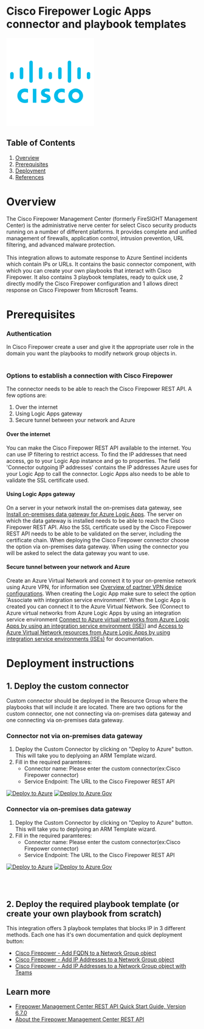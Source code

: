# Cisco Firepower Logic Apps connector and playbook templates

![Cisco Firepower](./Images/CiscoFirepowerCustomConnector.png)<br>

## Table of Contents

1. [Overview](#overview)
1. [Prerequisites](#prerequisites)
1. [Deployment](#deployment)
1. [References](#references)


<a name="overview"></a>

# Overview
The Cisco Firepower Management Center (formerly FireSIGHT Management Center) is the administrative nerve center for select Cisco security products running on a number of different platforms. It provides complete and unified management of firewalls, application control, intrusion prevention, URL filtering, and advanced malware protection.<br><br>
This integration allows to automate response to Azure Sentinel incidents which contain IPs or URLs. It contains the basic connector component, with which you can create your own playbooks that interact with Cisco Firepower. It also contains 3 playbook templates, ready to quick use, 2 directly modify the Cisco Firepower configuration and 1 allows direct response on Cisco Firepower from Microsoft Teams.

<a name="prerequisites"></a>

# Prerequisites

### Authentication
In Cisco Firepower create a user and give it the appropriate user role in the domain you want the playbooks to modify network group objects in.
<br><br>

### Options to establish a connection with Cisco Firepower
The connector needs to be able to reach the Cisco Firepower REST API. A few options are:
1. Over the internet
1. Using Logic Apps gateway
1. Secure tunnel between your network and Azure

#### Over the internet
You can make the Cisco Firepower REST API available to the internet. You can use IP filtering to restrict access. To find
the IP addresses that need access, go to your Logic App instance and go to properties. The field 'Connector outgoing IP
addresses' contains the IP addresses Azure uses for your Logic App to call the connector. Logic Apps also needs to be
able to validate the SSL certificate used.

#### Using Logic Apps gateway
On a server in your network install the on-premises data gateway, see [Install on-premises data gateway for Azure Logic Apps](https://docs.microsoft.com/azure/logic-apps/logic-apps-gateway-install).
The server on which the data gateway is installed needs to be able to reach the Cisco Firepower REST API. Also the SSL
certificate used by the Cisco Firepower REST API needs to be able to be validated on the server, including the
certificate chain.
When deploying the Cisco Firepower connector choose the option via on-premises data gateway.
When using the connector you will be asked to select the data gateway you want to use.

#### Secure tunnel between your network and Azure
Create an Azure Virtual Network and connect it to your on-premise network using Azure VPN, for information see [Overview of partner VPN device configurations](https://docs.microsoft.com/azure/vpn-gateway/vpn-gateway-3rdparty-device-config-overview). When creating the Logic App make sure to select the option 'Associate with integration service environment'. When the Logic App is created you can connect it to the Azure Virtual Network. See (Connect to Azure virtual networks from Azure Logic Apps by using an integration service environment [Connect to Azure virtual networks from Azure Logic Apps by using an integration service environment (ISE)](https://docs.microsoft.com/azure/logic-apps/connect-virtual-network-vnet-isolated-environment)] and [Access to Azure Virtual Network resources from Azure Logic Apps by using integration service environments (ISEs)](https://docs.microsoft.com/azure/logic-apps/connect-virtual-network-vnet-isolated-environment-overview) for documentation.

<a name="deployment"></a>

# Deployment instructions

## 1. Deploy the custom connector

Custom connector should be deployed in the Resource Group where the playbooks that will include it are located. There are two options for the custom connector, one not connecting via on-premises data gateway and one connecting via on-premises data gateway.
<br>

### Connector **not** via on-premises data gateway
1. Deploy the Custom Connector by clicking on "Deploy to Azure" button. This will take you to deplyoing an ARM Template wizard.
2. Fill in the required paramteres:
    * Connector name: Please enter the custom connector(ex:Cisco Firepower connector)
    * Service Endpoint: The URL to the Cisco Firepower REST API




[![Deploy to Azure](https://aka.ms/deploytoazurebutton)](https://portal.azure.com/#create/Microsoft.Template/uri/https%3A%2F%2Fraw.githubusercontent.com%2FAzure%2FAzure-Sentinel%2Fmaster%2FPlaybooks%2FCiscoFirepower%2FCustomConnector%2Fazuredeploy.json)
[![Deploy to Azure Gov](https://aka.ms/deploytoazuregovbutton)](https://portal.azure.us/#create/Microsoft.Template/uri/https%3A%2F%2Fraw.githubusercontent.com%2FAzure%2FAzure-Sentinel%2Fmaster%2FPlaybooks%2FCiscoFirepower%2FCustomConnector%2Fazuredeploy.json)

### Connector via on-premises data gateway
1. Deploy the Custom Connector by clicking on "Deploy to Azure" button. This will take you to deplyoing an ARM Template wizard.
2. Fill in the required paramteres:
    * Connector name: Please enter the custom connector(ex:Cisco Firepower connector)
    * Service Endpoint: The URL to the Cisco Firepower REST API

[![Deploy to Azure](https://aka.ms/deploytoazurebutton)](https://portal.azure.com/#create/Microsoft.Template/uri/https%3A%2F%2Fraw.githubusercontent.com%2FAzure%2FAzure-Sentinel%2Fmaster%2FPlaybooks%2FCiscoFirepower%2FCustomConnector%2Fazuredeploy-gateway.json)
[![Deploy to Azure Gov](https://aka.ms/deploytoazuregovbutton)](https://portal.azure.us/#create/Microsoft.Template/uri/https%3A%2F%2Fraw.githubusercontent.com%2FAzure%2FAzure-Sentinel%2Fmaster%2FPlaybooks%2FCiscoFirepower%2FCustomConnector%2Fazuredeploy-gateway.json)

<br><br>

## 2. Deploy the required playbook template (or create your own playbook from scratch)
This integration offers 3 playbook templates that blocks IP in 3 different methods. Each one has it's own documentation and quick deployment button:
* [Cisco Firepower - Add FQDN to a Network Group object](./CiscoFirepower-BlockFQDN-NetworkGroup#deployment-instructions)
* [Cisco Firepower - Add IP Addresses to a Network Group object](./CiscoFirepower-BlockIP-NetworkGroup#deployment-instructions)
* [Cisco Firepower - Add IP Addresses to a Network Group object with Teams](./CiscoFirepower-BlockIP-Teams#deployment-instructions)


<a name="references"></a>

## Learn more
*  [Firepower Management Center REST API Quick Start Guide, Version 6.7.0](https://www.cisco.com/c/en/us/td/docs/security/firepower/670/api/REST/firepower_management_center_rest_api_quick_start_guide_670.html)
*  [About the Firepower Management Center REST API](https://www.cisco.com/c/en/us/td/docs/security/firepower/670/api/REST/firepower_management_center_rest_api_quick_start_guide_670/About_The_Firepower_Management_Center_REST_API.html)
